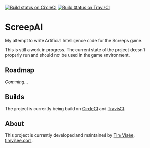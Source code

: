 [![Build status on CircleCI](https://circleci.com/gh/timvisee/ScreepsAI.svg?style=svg)](https://circleci.com/gh/timvisee/ScreepsAI)
[![Build Status on TravisCI](https://travis-ci.org/timvisee/ScreepsAI.svg?branch=master)](https://travis-ci.org/timvisee/ScreepsAI)

# ScreepAI
My attempt to write Artificial Intelligence code for the Screeps game.

This is still a work in progress. The current state of the project doesn't properly run and should not be used in the game environment.

## Roadmap
_Comming..._

## Builds
The project is currently being build on [CircleCI](https://circleci.com/gh/timvisee/ScreepsAI/) and [TravisCI](https://travis-ci.org/timvisee/ScreepsAI).

## About
This project is currently developed and maintained by [Tim Visée](https://github.com/timvisee/), [timvisee.com](https://timvisee.com/).
